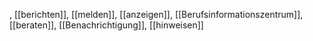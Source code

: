 , [[berichten]], [[melden]], [[anzeigen]], [[Berufsinformationszentrum]], [[beraten]], [[Benachrichtigung]], [[hinweisen]]